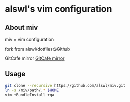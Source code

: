 # alswl's vim configuration #

## About miv ##

miv = vim configuration

fork from [alswl/dotfiles@Github][]

GitCafe mirror [GitCafe mirror][]

## Usage ##

``` bash
git clone --recursive https://github.com/alswl/miv.git
ln -s /miv/path/.* $HOME
vim +BundleInstall +qa
```

[alswl/dotfiles@Github]: https://github.com/alswl/dotfiles
[GitCafe mirror]: https://gitcafe.com/alswl/miv
